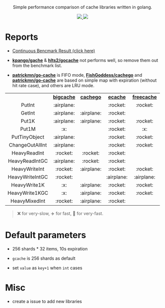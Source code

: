 
<p align="center">Simple performance comparison of cache libraries written in golang.</p>
<p align="center">
  <a href="https://github.com/benchplus/gocache/actions?query=workflow%3A%22gocache%22" alt="action status">
    <img src="https://github.com/benchplus/gocache/workflows/gocache/badge.svg"/>
  </a>
  <a href="https://benchplus.github.io/gocache/dev/bench/" alt="report">
    <img src="https://img.shields.io/badge/report-click--me-brightgreen.svg?style=flat">
  </a>
</p>

# Reports

- [Continuous Bencmark Result (click here) ](https://benchplus.github.io/gocache/dev/bench/)

- <a href="https://github.com/kpango/gache"><strong>kpango/gache</strong></a> & <a href="https://github.com/hlts2/gocache"><strong>hlts2/gocache</strong></a> not performs well, so remove them out from the benchmark list.

- <a href="https://github.com/patrickmn/go-cache"><strong>patrickmn/go-cache</strong></a> is FIFO mode, <a href="https://github.com/FishGoddess/cachego"><strong>FishGoddess/cachego</strong></a> and <a href="https://github.com/patrickmn/go-cache"><strong>patrickmn/go-cache</strong></a> are based on simple map with expiration (without hit rate case), and others are LRU mode.

<table style="text-align: center">
   <tr>
      <td></td>
      <td><a href="https://github.com/allegro/bigcache"><strong>bigcache</strong></a></td>
      <td><a href="https://github.com/FishGoddess/cachego"><strong>cachego</strong></a></td>
      <td><a href="https://github.com/orca-zhang/ecache"><strong>ecache</strong></a></td>
      <td><a href="https://github.com/coocood/freecache"><strong>freecache</strong></a></td>
      <td><a href="https://github.com/bluele/gcache"><strong>gcache</strong></a></td>
      <td><a href="https://github.com/patrickmn/go-cache"><strong>gocache</strong></a></td>
   </tr>
   <tr>
      <td>PutInt</td>
      <td>:airplane:</td>
      <td></td>
      <td>:rocket:</td>
      <td>:rocket:</td>
      <td>:airplane:</td>
      <td>:airplane:</td>
   </tr>
   <tr>
      <td>GetInt</td>
      <td>:airplane:</td>
      <td>:airplane:</td>
      <td>:rocket:</td>
      <td></td>
      <td>:airplane:</td>
      <td>:airplane:</td>
   </tr>
   <tr>
      <td>Put1K</td>
      <td>:airplane:</td>
      <td>:airplane:</td>
      <td>:rocket:</td>
      <td>:rocket:</td>
      <td>:rocket:</td>
      <td>:airplane:</td>
   </tr>
   <tr>
      <td>Put1M</td>
      <td>:x:</td>
      <td></td>
      <td>:rocket:</td>
      <td>:x:</td>
      <td>:airplane:</td>
      <td>:airplane:</td>
   </tr>
   <tr>
      <td>PutTinyObject</td>
      <td>:airplane:</td>
      <td></td>
      <td>:rocket:</td>
      <td>:rocket:</td>
      <td>:airplane:</td>
      <td></td>
   </tr>
   <tr>
      <td>ChangeOutAllInt</td>
      <td>:airplane:</td>
      <td></td>
      <td>:rocket:</td>
      <td>:rocket:</td>
      <td>:airplane:</td>
      <td>:airplane:</td>
   </tr>
   <tr>
      <td>HeavyReadInt</td>
      <td>:rocket:</td>
      <td>:rocket:</td>
      <td>:rocket:</td>
      <td></td>
      <td></td>
      <td>:rocket:</td>
   </tr>
   <tr>
      <td>HeavyReadIntGC</td>
      <td>:airplane:</td>
      <td>:rocket:</td>
      <td>:rocket:</td>
      <td></td>
      <td>:airplane:</td>
      <td>:airplane:</td>
   </tr>
   <tr>
      <td>HeavyWriteInt</td>
      <td>:rocket:</td>
      <td>:airplane:</td>
      <td>:rocket:</td>
      <td>:rocket:</td>
      <td></td>
      <td>:airplane:</td>
   </tr>
   <tr>
      <td>HeavyWriteIntGC</td>
      <td>:rocket:</td>
      <td></td>
      <td>:airplane:</td>
      <td>:airplane:</td>
      <td></td>
      <td></td>
   </tr>
   <tr>
      <td>HeavyWrite1K</td>
      <td>:x:</td>
      <td>:airplane:</td>
      <td>:rocket:</td>
      <td>:rocket:</td>
      <td></td>
      <td>:airplane:</td>
   </tr>
   <tr>
      <td>HeavyWrite1KGC</td>
      <td>:x:</td>
      <td>:airplane:</td>
      <td>:rocket:</td>
      <td>:rocket:</td>
      <td></td>
      <td>:airplane:</td>
   </tr>
   <tr>
      <td>HeavyMixedInt</td>
      <td>:rocket:</td>
      <td>:airplane:</td>
      <td>:rocket:</td>
      <td></td>
      <td>:airplane:</td>
      <td>:rocket:</td>
   </tr>
</table>

> :x: for very-slow, :airplane: for fast, :rocket: for very-fast.

# Default parameters

- 256 shards * 32 items, 10s expiration

- `gcache` is 256 shards as default

- set `value` as `key+1` when `int` cases

# Misc

- create a issue to add new libraries

